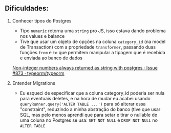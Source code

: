 ## Dificuldades:

1. Conhecer tipos do Postgres
    - Tipo `numeric` retorna uma `string` pro JS, isso estava dando problema nos values e balance
    - Tive que usar um objeto de opções na coluna `category_id` (na model de Transaction) com a propriedade `transformer`, passando duas funções `from` e `to` que permitem manipular a tipagem que é recebida e enviada ao banco de dados

    [Non-integer numbers always returned as string with postgres · Issue #873 · typeorm/typeorm](https://github.com/typeorm/typeorm/issues/873#issuecomment-328945433)

2. Entender Migrations
    - Eu esqueci de especificar que a coluna category_id poderia ser nula para eventuais deletes, e na hora de mudar eu acabei usando `queryRunner.query('ALTER TABLE ...')` para só alterar essa "constraint", reduzindo a minha abstração do banco (tive que usar SQL, mas pelo menos aprendi que para setar e tirar o nullable de uma coluna no Postgres se usa: `SET NOT NULL` e `DROP NOT NULL` no `ALTER TABLE`
